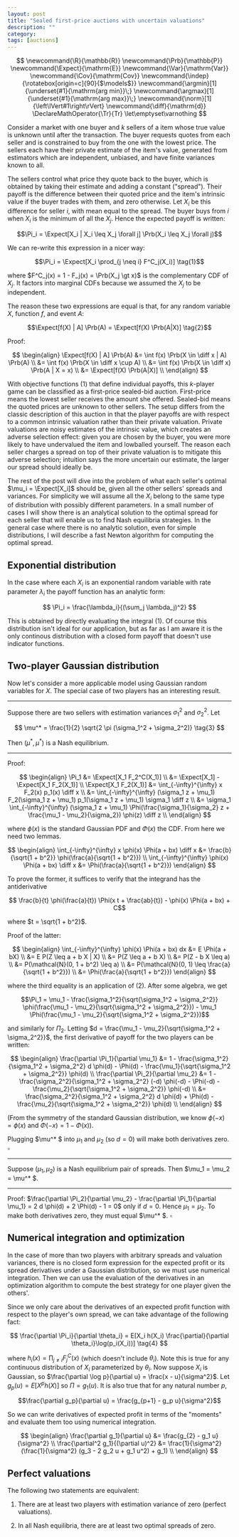 ```yaml
---
layout: post
title: "Sealed first-price auctions with uncertain valuations"
description: ""
category:
tags: [auctions]
---
```


$$
  \newcommand{\R}{\mathbb{R}}
  \newcommand{\Prb}{\mathbb{P}}
  \newcommand{\Expect}{\mathrm{E}}
  \newcommand{\Var}{\mathrm{Var}}
  \newcommand{\Cov}{\mathrm{Cov}}
  \newcommand{\indep}{\rotatebox[origin=c]{90}{$\models$}}
  \newcommand{\argmin}[1]{\underset{#1}{\mathrm{arg min}}\;}
  \newcommand{\argmax}[1]{\underset{#1}{\mathrm{arg max}}\;}
  \newcommand{\norm}[1]{\left\lVert#1\right\rVert}
  \newcommand{\diff}{\mathrm{d}}
  \DeclareMathOperator{\Tr}{Tr}
  \let\emptyset\varnothing
$$

Consider a market with one buyer and $k$ sellers of a item whose true value is unknown until after the transaction. The buyer requests quotes from each seller and is constrained to buy from the one with the lowest price. The sellers each have their private estimate of the item's value, generated from estimators which are independent, unbiased, and have finite variances known to all.

The sellers control what price they quote back to the buyer, which is obtained by taking their estimate and adding a constant ("spread"). Their payoff is the difference between their quoted price and the item's intrinsic value if the buyer trades with them, and zero otherwise. Let $X_i$ be this difference for seller $i$, with mean equal to the spread. The buyer buys from $i$ when $X_i$ is the minimum of all the $X_j$. Hence the expected payoff is written:

$$\Pi_i = \Expect[X_i | X_i \leq X_j \forall j] \Prb(X_i \leq X_j \forall j)$$

We can re-write this expression in a nicer way:

$$\Pi_i = \Expect[X_i \prod_{j \neq i} F^C_j(X_i)] \tag{1}$$

where $F^C_j(x) = 1 - F_j(x) = \Prb(X_j \gt x)$ is the complementary CDF of $X_j$. It factors into marginal CDFs because we assumed the $X_j$ to be independent.

The reason these two expressions are equal is that, for any random variable $X$, function $f$, and event $A$:

$$\Expect[f(X) | A] \Prb(A) = \Expect[f(X) \Prb(A|X)] \tag{2}$$

Proof:

$$
\begin{align}
\Expect[f(X) | A] \Prb(A)
&= \int f(x) \Prb(X \in \diff x | A) \Prb(A) \\
&= \int f(x) \Prb(X \in \diff x \cup A) \\
&= \int f(x) \Prb(X \in \diff x) \Prb(A | X = x) \\
&= \Expect[f(X) \Prb(A|X)] \\
\end{align}
$$

With objective functions $(1)$ that define individual payoffs, this $k$-player game can be classified as a first-price sealed-bid auction. First-price means the lowest seller receives the amount she offered. Sealed-bid means the quoted prices are unknown to other sellers. The setup differs from the classic description of this auction in that the player payoffs are with respect to a common intrinsic valuation rather than their private valuation. Private valuations are noisy estimates of the intrinsic value, which creates an adverse selection effect: given you are chosen by the buyer, you were more likely to have undervalued the item and lowballed yourself. The reason each seller charges a spread on top of their private valuation is to mitigate this adverse selection; intuition says the more uncertain our estimate, the larger our spread should ideally be.

The rest of the post will dive into the problem of what each seller's optimal $\mu_i = \Expect[X_i]$ should be, given all the other sellers' spreads and variances. For simplicity we will assume all the $X_i$ belong to the same type of distribution with possibly different parameters. In a small number of cases I will show there is an analytical solution to the optimal spread for each seller that will enable us to find Nash equilibria strategies. In the general case where there is no analytic solution, even for simple distributions, I will describe a fast Newton algorithm for computing the optimal spread.

## Exponential distribution

In the case where each $X_i$ is an exponential random variable with rate parameter $\lambda_i$ the payoff function has an analytic form:

$$ \Pi_i = \frac{\lambda_i}{(\sum_j \lambda_j)^2} $$

This is obtained by directly evaluating the integral $(1)$. Of course this distribution isn't ideal for our application, but as far as I am aware it is the only continous distribution with a closed form payoff that doesn't use indicator functions.

## Two-player Gaussian distribution

Now let's consider a more applicable model using Gaussian random variables for $X$. The special case of two players has an interesting result.

---

Suppose there are two sellers with estimation variances $\sigma_1^2$ and $\sigma_2^2$. Let

$$ \mu^* = \frac{1}{2} \sqrt{2 \pi (\sigma_1^2 + \sigma_2^2)} \tag{3} $$

Then $(\mu^* , \mu^* )$ is a Nash equilibrium.

---

Proof:

$$
\begin{align}
\Pi_1
&= \Expect[X_1 F_2^C(X_1)] \\
&= \Expect[X_1] - \Expect[X_1 F_2(X_1)] \\
\Expect[X_1 F_2(X_1)]
&= \int_{-\infty}^{\infty} x F_2(x) p_1(x) \diff x \\
&= \int_{-\infty}^{\infty} (\sigma_1 z + \mu_1) F_2(\sigma_1 z + \mu_1) p_1(\sigma_1 z + \mu_1) \sigma_1 \diff z \\
&= \sigma_1 \int_{-\infty}^{\infty} (\sigma_1 z + \mu_1) \Phi(\frac{\sigma_1}{\sigma_2} z + \frac{\mu_1 - \mu_2}{\sigma_2}) \phi(z) \diff z \\
\end{align}
$$

where $\phi(x)$ is the standard Gaussian PDF and $\Phi(x)$ the CDF. From here we need two lemmas.

$$
\begin{align}
\int_{-\infty}^{\infty} x \phi(x) \Phi(a + bx) \diff x &= \frac{b}{\sqrt{1 + b^2}} \phi(\frac{a}{\sqrt{1 + b^2}}) \\
\int_{-\infty}^{\infty} \phi(x) \Phi(a + bx) \diff x &= \Phi(\frac{a}{\sqrt{1 + b^2}})
\end{align}
$$

To prove the former, it suffices to verify that the integrand has the antiderivative

$$ \frac{b}{t} \phi(\frac{a}{t}) \Phi(x t + \frac{ab}{t}) - \phi(x) \Phi(a + bx) + C$$

where $t = \sqrt{1 + b^2}$.

Proof of the latter:

$$
\begin{align}
\int_{-\infty}^{\infty} \phi(x) \Phi(a + bx) dx
&= E \Phi(a + bX) \\
&= E P(Z \leq a + b X | X) \\
&= P(Z \leq a + b X) \\
&= P(Z - b X \leq a) \\
&= P(\mathcal{N}(0, 1 + b^2) \leq a) \\
&= P(\mathcal{N}(0, 1) \leq \frac{a}{\sqrt{1 + b^2}}) \\
&= \Phi(\frac{a}{\sqrt{1 + b^2}})
\end{align}
$$

where the third equality is an application of $(2)$. After some algebra, we get


$$\Pi_1 = \mu_1 - \frac{\sigma_1^2}{\sqrt{\sigma_1^2 + \sigma_2^2}} \phi(\frac{\mu_1 - \mu_2}{\sqrt{\sigma_1^2 + \sigma_2^2}}) - \mu_1 \Phi(\frac{\mu_1 - \mu_2}{\sqrt{\sigma_1^2 + \sigma_2^2}})$$

and similarly for $\Pi_2$. Letting $d = \frac{\mu_1 - \mu_2}{\sqrt{\sigma_1^2 + \sigma_2^2}}$, the first derivative of payoff for the two players can be written:

$$
\begin{align}
\frac{\partial \Pi_1}{\partial \mu_1} &= 1 - \frac{\sigma_1^2}{\sigma_1^2 + \sigma_2^2} d \phi(d) - \Phi(d) - \frac{\mu_1}{\sqrt{\sigma_1^2 + \sigma_2^2}} \phi(d) \\
\frac{\partial \Pi_2}{\partial \mu_2}
&= 1 - \frac{\sigma_2^2}{\sigma_1^2 + \sigma_2^2} (-d) \phi(-d) - \Phi(-d) - \frac{\mu_2}{\sqrt{\sigma_1^2 + \sigma_2^2}} \phi(-d) \\
&= \frac{\sigma_2^2}{\sigma_1^2 + \sigma_2^2} d \phi(d) + \Phi(d) - \frac{\mu_2}{\sqrt{\sigma_1^2 + \sigma_2^2}} \phi(d) \\
\end{align}
$$

(From the symmetry of the standard Gaussian distribution, we know $\phi(-x) = \phi(x)$ and $\Phi(-x) = 1 - \Phi(x)$).

Plugging $\mu^* $ into $\mu_1$ and $\mu_2$ (so $d = 0$) will make both derivatives zero. $\square$

---

Suppose $(\mu_1, \mu_2)$ is a Nash equilibrium pair of spreads. Then $\mu_1 = \mu_2 = \mu^* $.

---

Proof: $\frac{\partial \Pi_2}{\partial \mu_2} - \frac{\partial \Pi_1}{\partial \mu_1} = 2 d \phi(d) + 2 \Phi(d) - 1 = 0$ only if $d = 0$. Hence $\mu_1 = \mu_2$. To make both derivatives zero, they must equal $\mu^* $. $\square$

## Numerical integration and optimization

In the case of more than two players with arbitrary spreads and valuation variances, there is no closed form expression for the expected profit or its spread derivatives under a Gaussian distribution, so we must use numerical integration. Then we can use the evaluation of the derivatives in an optimization algorithm to compute the best strategy for one player given the others'.

Since we only care about the derivatives of an expected profit function with respect to the player's own spread, we can take advantage of the following fact:

$$ \frac{\partial \Pi_i}{\partial \theta_i} = E[X_i h(X_i) \frac{\partial}{\partial \theta_i}\log(p_i(X_i))] \tag{4} $$

where $h_i(x) = \prod_{j \neq i} F_j^C(x)$ (which doesn't include $\theta_i$). Note this is true for any continuous distribution of $X_i$ parameterized by $\theta_i$. Now suppose $X_i$ is Gaussian, so $\frac{\partial \log p}{\partial u} = \frac{x - u}{\sigma^2}$. Let $g_p(u) = E[X^p h(X)]$ so $\Pi = g_1(u)$. It is also true that for any natural number $p$,

$$\frac{\partial g_p}{\partial u} = \frac{g_{p+1} - g_p u}{\sigma^2}$$

So we can write derivatives of expected profit in terms of the "moments" and evaluate them too using numerical integration.

$$
\begin{align}
\frac{\partial g_1}{\partial u} &= \frac{g_{2} - g_1 u}{\sigma^2} \\
\frac{\partial^2 g_1}{(\partial u)^2} &= \frac{1}{\sigma^2} (\frac{1}{\sigma^2} (g_3 - 2 g_2 u + g_1 u^2) + g_1) \\
\end{align}
$$


## Perfect valuations

The following two statements are equivalent:

1. There are at least two players with estimation variance of zero (perfect valuations).

2. In all Nash equilibria, there are at least two optimal spreads of zero.

